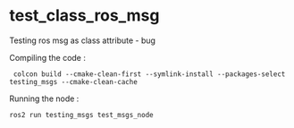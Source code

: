 # test_class_ros_msg
Testing ros msg as class attribute - bug


Compiling the code : 
```
 colcon build --cmake-clean-first --symlink-install --packages-select testing_msgs --cmake-clean-cache
 ```
 
 Running the node :
 ```
 ros2 run testing_msgs test_msgs_node
 ```
 
